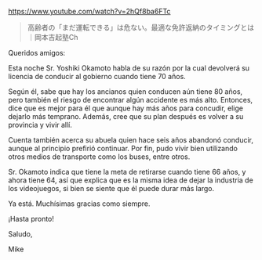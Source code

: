 https://www.youtube.com/watch?v=2hQf8ba6FTc

> 高齢者の「まだ運転できる」は危ない。最適な免許返納のタイミングとは｜岡本吉起塾Ch

Queridos amigos:

Esta noche Sr. Yoshiki Okamoto habla de su razón por la cual devolverá su licencia de conducir al gobierno cuando tiene 70 años.

Según él, sabe que hay los ancianos quien conducen aún tiene 80 años, pero también el riesgo de encontrar algún accidente es más alto. Entonces, dice que es mejor para él que aunque hay más años para concudir, elige dejarlo más temprano. Además, cree que su plan después es volver a su provincia y vivir allí.

Cuenta también acerca su abuela quien hace seis años abandonó conducir, aunque al principio prefirió continuar. Por fin, pudo vivir bien utilizando otros medios de transporte como los buses, entre otros.

Sr. Okamoto indica que tiene la meta de retirarse cuando tiene 66 años, y ahora tiene 64, así que explica que es la misma idea de dejar la industria de los videojuegos, si bien se siente que él puede durar más largo.

Ya está. Muchísimas gracias como siempre.

¡Hasta pronto!

Saludo,

Mike
